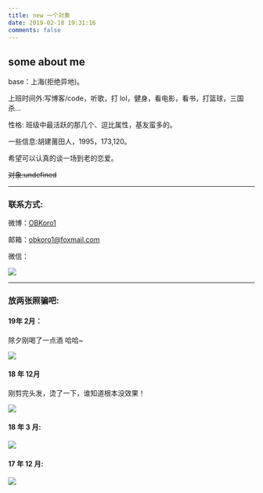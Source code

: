```yaml
---
title: new 一个对象
date: 2019-02-18 19:31:16
comments: false
---
```


## some about me

base：上海(拒绝异地)。

上班时间外:写博客/code，听歌，打 lol，健身，看电影，看书，打篮球，三国杀...

性格: 班级中最活跃的那几个、逗比属性，基友蛮多的。

一些信息:胡建莆田人，1995，173,120。

希望可以认真的谈一场到老的恋爱。

~~对象:undefined~~

---

### 联系方式:

微博：[OBKoro1](https://weibo.com/5468303800/profile?rightmod=1&wvr=6&mod=personinfo)

邮箱：obkoro1@foxmail.com

微信：

![](http://ww1.sinaimg.cn/large/005Y4rCogy1fsnslyz5pnj309j0cdgm6.jpg)

---

### 放两张照骗吧:

#### 19年 2月：

除夕刚喝了一点酒 哈哈~

![](http://ww1.sinaimg.cn/large/005Y4rCogy1g0bshji1g7j30a80dm3za.jpg)

#### 18 年 12月

刚剪完头发，烫了一下，谁知道根本没效果！

![](http://ww1.sinaimg.cn/large/005Y4rCogy1g0bsikxjkxj30a70dkgm4.jpg)

#### 18 年 3 月:

![](http://ww1.sinaimg.cn/large/005Y4rCogy1fsnsrp7sg9j30af0iigmv.jpg)

#### 17 年 12 月:

![](http://ww1.sinaimg.cn/large/005Y4rCogy1fsnsxa6lnlj30a70dldld.jpg)
